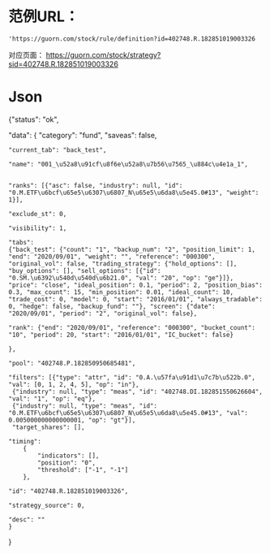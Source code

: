 # 范例URL：
    'https://guorn.com/stock/rule/definition?id=402748.R.182851019003326

对应页面：
    https://guorn.com/stock/strategy?sid=402748.R.182851019003326



# Json
{"status": "ok", 

"data": 
{
    "category": "fund", 
    "saveas": false, 
    
    "current_tab": "back_test", 
    
    "name": "001_\u52a8\u91cf\u8f6e\u52a8\u7b56\u7565_\u884c\u4e1a_1", 
    
    
    "ranks": [{"asc": false, "industry": null, "id": "0.M.ETF\u6bcf\u65e5\u6307\u6807_N\u65e5\u6da8\u5e45.0#13", "weight": 1}], 

    "exclude_st": 0, 

    "visibility": 1, 
    
    "tabs": 
    {"back_test": {"count": "1", "backup_num": "2", "position_limit": 1, "end": "2020/09/01", "weight": "", "reference": "000300", "original_vol": false, "trading_strategy": {"hold_options": [], "buy_options": [], "sell_options": [{"id": "0.SM.\u6392\u540d\u540d\u6b21.0", "val": "20", "op": "ge"}]}, "price": "close", "ideal_position": 0.1, "period": 2, "position_bias": 0.3, "max_count": 15, "min_position": 0.01, "ideal_count": 10, "trade_cost": 0, "model": 0, "start": "2016/01/01", "always_tradable": 0, "hedge": false, "backup_fund": ""}, "screen": {"date": "2020/09/01", "period": "2", "original_vol": false}, 
    
    "rank": {"end": "2020/09/01", "reference": "000300", "bucket_count": "10", "period": 20, "start": "2016/01/01", "IC_bucket": false}
    
    }, 
    
    "pool": "402748.P.182850950685481",
    
    "filters": [{"type": "attr", "id": "0.A.\u57fa\u91d1\u7c7b\u522b.0", "val": [0, 1, 2, 4, 5], "op": "in"},
     {"industry": null, "type": "meas", "id": "402748.DI.182851550626604", "val": "1", "op": "eq"}, 
     {"industry": null, "type": "meas", "id": "0.M.ETF\u6bcf\u65e5\u6307\u6807_N\u65e5\u6da8\u5e45.0#13", "val": 0.005000000000000001, "op": "gt"}], 
     "target_shares": [], 
    
    "timing": 
        {
            "indicators": [], 
            "position": "0", 
            "threshold": ["-1", "-1"]
        }, 
    
    "id": "402748.R.182851019003326", 
    
    "strategy_source": 0, 
    
    "desc": ""
    }
}